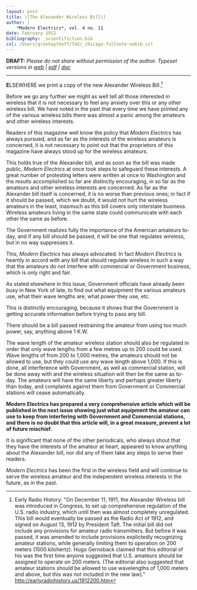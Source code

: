 ```yaml
---
layout: post
title: \[The Alexander Wireless Bill\]
author: |
    *Modern Electrics*, vol. 4 no. 11
date: February 1912
bibliography: _scientifiction.bib
csl: /Users/grantwythoff/TeX/_chicago-fullnote-nobib.csl
---
```


**DRAFT:** *Please do not share without permission of the author. Typeset versions in  [web](http://gernsback.wythoff.net/191202_alexander_wireless_bill.html) \| [pdf](https://github.com/gwijthoff/perversity_of_things/blob/gh-pages/typeset_drafts/191202_alexander_wireless_bill.pdf?raw=true) \| [doc](https://github.com/gwijthoff/perversity_of_things/blob/gh-pages/typeset_drafts/191202_alexander_wireless_bill.docx)*

* * * * * * * * 

**E**LSEWHERE we print a copy of the new Alexander Wireless Bill.[^wpd]

Before we go any further we might as well tell all those interested in wireless that it is not necessary to feel any anxiety over this or any other wireless bill. We have noted in the past that every time we have printed any of the various wireless bills there was almost a panic among the amateurs and other wireless interests.

Readers of this magazine well know the policy that *Modern Electrics* has always pursued, and as far as the interests of the wireless amateurs is concerned, it is not necessary to point out that the proprietors of this magazine have always stood up for the wireless amateurs.

This holds true of the Alexander bill, and as soon as the bill was made public, *Modern Electrics* at once took steps to safeguard these interests. A great number of protesting letters were written at once to Washington and the results accomplished so far are distinctly encouraging, in so far as the amateurs and other wireless interests are concerned. As far as the Alexander bill itself is concerned, it is no worse than previous ones; in fact if it should be passed, which we doubt, it would not hurt the wireless amateurs in the least, inasmuch as this bill covers only interstate business. Wireless amateurs living in the same state could communicate with each other the same as before. 

The Government realizes fully the importance of the American amateurs to-day, and if any bill should be passed, it will be one that regulates wireless, but in no way suppresses it. 

This, *Modern Electrics* has always advocated. In fact *Modern Electrics* is heartily in accord with any bill that should regulate wireless in such a way that the amateurs do not interfere with commercial or Government business, which is only right and fair. 

As stated elsewhere in this issue, Government officials have already been busy in New York of late, to find out what equipment the various amateurs use, what their wave lengths are, what power they use, etc. 

This is distinctly encouraging, because it shows that the Government is getting accurate information before trying to pass any bill. 

There should be a bill passed restraining the amateur from using too much power, say, anything above 1 K.W. 

The wave length of the amateur wireless station should also be regulated in order that only wave lengths from a few metres up to 200 could be used. Wave lengths of from 200 to 1,000 metres, the amateurs should not be allowed to use, but they could use any wave length above 1,000. If this is done, all interference with Government, as well as commercial station, will be done away with and the wireless situation will then be the same as to-day. The amateurs will have the same liberty and perhaps greater liberty than today, and complaints against them from Government or Commercial stations will cease automatically. 

**Modern Electrics has prepared a very comprehensive article which will be published in the next issue showing just what equipment the amateur can use to keep from interfering with Government and Commercial stations, and there is no doubt that this article will, in a great measure, prevent a lot of future mischief.**

It is significant that none of the other periodicals, who always shout that they have the interests of the amateur at heart, appeared to know anything about the Alexander bill, nor did any of them take any steps to serve their readers. 

*Modern Electrics* has been the first in the wireless field and will continue to serve the wireless amateur and the independent wireless interests in the future, as in the past.

[^wpd]: Early Radio History: "On December 11, 1911, the Alexander Wireless bill was introduced in Congress, to set up comprehensive regulation of the U.S. radio industry, which until then was almost completely unregulated. This bill would eventually be passed as the Radio Act of 1912, and signed on August 13, 1912 by President Taft. The initial bill did not include any provisions for amateur radio transmitters. But before it was passed, it was amended to include provisions explictedly recognizing amateur stations, while generally limiting them to operation on 200 meters (1500 kilohertz). Hugo Gernsback claimed that this editorial of his was the first time anyone suggested that U.S. amateurs should be assigned to operate on 200 meters. (The editorial also suggested that amateur stations should be allowed to use wavelengths of 1,000 meters and above, but this was not included in the new law)." <http://earlyradiohistory.us/1912200.htm>